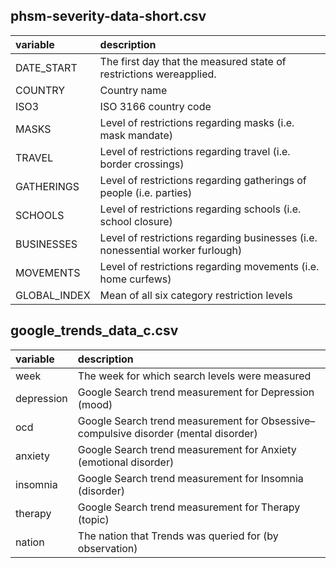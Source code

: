 ## phsm-severity-data-short.csv

|variable         |description |
|:----------------|:-----------|
|DATE_START        | The first day that the measured state of restrictions wereapplied. |
|COUNTRY      | Country name |
|ISO3       | ISO 3166 country code |
|MASKS      | Level of restrictions regarding masks (i.e. mask mandate) |
|TRAVEL      | Level of restrictions regarding travel (i.e. border crossings) |
|GATHERINGS      | Level of restrictions regarding gatherings of people (i.e. parties) |
|SCHOOLS      | Level of restrictions regarding schools (i.e. school closure) |
|BUSINESSES      | Level of restrictions regarding businesses (i.e. nonessential worker furlough) |
|MOVEMENTS      | Level of restrictions regarding movements (i.e. home curfews) |
|GLOBAL_INDEX      | Mean of all six category restriction levels |



## google_trends_data_c.csv


|variable         |description |
|:----------------|:-----------|
|week        | The week for which search levels were measured |
|depression        | Google Search trend measurement for Depression (mood) |
|ocd        | Google Search trend measurement for Obsessive–compulsive disorder (mental disorder) |
|anxiety        | Google Search trend measurement for Anxiety (emotional disorder) |
|insomnia       | Google Search trend measurement for Insomnia (disorder) |
|therapy        | Google Search trend measurement for Therapy (topic) |
|nation        | The nation that Trends was queried for (by observation) |

